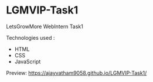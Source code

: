 # LGMVIP-Task1
LetsGrowMore WebIntern Task1

Technologies used :
* HTML
* CSS
* JavaScript

Preview: https://ajayvatham9058.github.io/LGMVIP-Task1/
